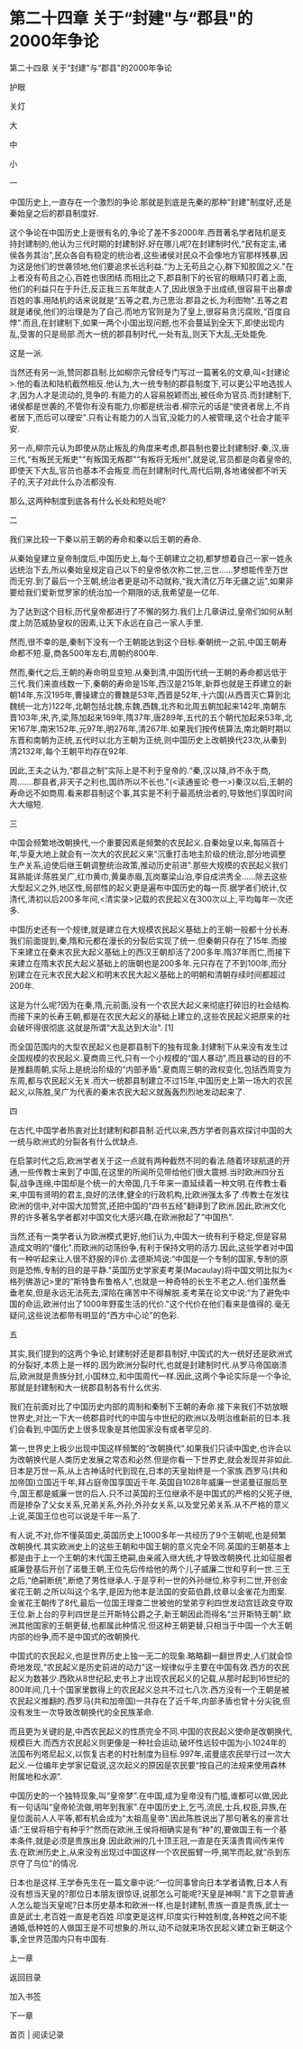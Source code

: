 # 第二十四章 关于“封建"与“郡县"的2000年争论

第二十四章 关于“封建"与“郡县"的2000年争论

护眼

关灯

大

中

小

一

中国历史上,一直存在一个激烈的争论.那就是到底是先秦的那种“封建"制度好,还是秦始皇之后的郡县制度好.

这个争论在中国历史上是很有名的,争论了差不多2000年.西晋著名学者陆机是支持封建制的,他认为三代时期的封建制好.好在哪儿呢?在封建制时代,“民有定主,诸侯各务其治",民众各自有稳定的统治者,这些诸侯对民众不会像地方官那样残暴,因为这是他们的世袭领地,他们要追求长远利益.“为上无苟且之心,群下知胶固之义."在上者没有苟且之心,百姓也很团结.而相比之下,郡县制下的长官的眼睛只盯着上面,他们的利益只在于升迁,反正我三五年就走人了,因此很急于出成绩,很容易干出暴虐百姓的事.用陆机的话来说就是“五等之君,为己思治.郡县之长,为利图物".五等之君就是诸侯,他们的治理是为了自己.而地方官则是为了皇上,很容易贪污腐败,“百度自悖".而且,在封建制下,如果一两个小国出现问题,也不会蔓延到全天下,即使出现内乱,受害的只是局部.而大一统的郡县制时代,一处有乱,则天下大乱,无处能免.

这是一派.

当然还有另一派,赞同郡县制.比如柳宗元曾经专门写过一篇著名的文章,叫<封建论>.他的看法和陆机截然相反.他认为,大一统专制的郡县制度下,可以更公平地选拔人才,因为人才是流动的,竞争的.有能力的人容易脱颖而出,被任命为官员.而封建制下,诸侯都是世袭的,不管你有没有能力,你都是统治者.柳宗元的话是“使贤者居上,不肖者居下,而后可以理安".只有让有能力的人当官,没能力的人被管理,这个社会才能平安.

另一点,柳宗元认为即使从防止叛乱的角度来考虑,郡县制也要比封建制好.秦,汉,唐三代,“有叛民无叛吏"“有叛国无叛郡"“有叛将无叛州",就是说,官员都是向着皇帝的,即使天下大乱,官员也基本不会叛变.而在封建制时代,周代后期,各地诸侯都不听天子的,天子对此什么办法都没有.

那么,这两种制度到底各有什么长处和短处呢?

二

我们来比较一下秦以前王朝的寿命和秦以后王朝的寿命.

从秦始皇建立皇帝制度后,中国历史上,每个王朝建立之初,都梦想着自己一家一姓永远统治下去,所以秦始皇规定自己以下的皇帝依次称二世,三世......梦想能传至万世而无穷.到了最后一个王朝,统治者更是动不动就称,“我大清亿万年无疆之运",如果非要给我们爱新觉罗家的统治加一个期限的话,我希望是一亿年.

为了达到这个目标,历代皇帝都进行了不懈的努力.我们上几章讲过,皇帝们如何从制度上防范威胁皇权的因素,让天下永远在自己一家人手里.

然而,很不幸的是,秦制下没有一个王朝能达到这个目标.秦朝统一之前,中国王朝寿命都不短.夏,商各500年左右,周朝约800年.

然而,秦代之后,王朝的寿命明显变短.从秦到清,中国历代统一王朝的寿命都远低于三代.我们来直线数一下,秦朝的寿命是15年,西汉是215年,新莽也就是王莽建立的新朝14年,东汉195年,曹操建立的曹魏是53年,西晋是52年,十六国(从西晋灭亡算到北魏统一北方)122年,北朝包括北魏,东魏,西魏,北齐和北周五朝加起来142年,南朝东晋103年,宋,齐,梁,陈加起来169年,隋37年,唐289年,五代的五个朝代加起来53年,北宋167年,南宋152年,元97年,明276年,清267年.如果我们按传统算法,南北朝时期以东晋和南朝为正统,五代时以北方王朝为正统,则中国历史上改朝换代23次,从秦到清2132年,每个王朝平均存在92年.

因此,王夫之认为,“郡县之制"实际上是不利于皇帝的.“秦,汉以降,祚不永于商,周.......郡县者,非天子之利也,国祚所以不长也."(<读通鉴论·卷一>)秦汉以后,王朝的寿命远不如商周.看来郡县制这个事,其实是不利于最高统治者的,导致他们享国时间大大缩短.

三

中国会频繁地改朝换代,一个重要因素是频繁的农民起义.自秦始皇以来,每隔百十年,华夏大地上就会有一次大的农民起义来“沉重打击地主阶级的统治,部分地调整生产关系,迫使后继王朝调整统治政策,推动历史前进".那些大规模的农民起义我们耳熟能详:陈胜吴广,红巾黄巾,黄巢赤眉,瓦岗寨梁山泊,李自成洪秀全......除去这些大型起义之外,地区性,局部性的起义更是遍布中国历史的每一页.据学者们统计,仅清代,清初以后200多年间,<清实录>记载的农民起义在300次以上,平均每年一次还多.

中国历史还有一个规律,就是建立在大规模农民起义基础上的王朝一般都十分长寿.我们前面提到,秦,隋和元都在漫长的分裂后实现了统一.但秦朝只存在了15年.而接下来建立在秦末农民大起义基础上的西汉王朝却活了200多年.隋37年而亡,而接下来建立在隋末农民大起义基础上的唐朝也是200多年.元只存在了不到100年,而分别建立在元末农民大起义和明末农民大起义基础上的明朝和清朝存续时间都超过200年.

这是为什么呢?因为在秦,隋,元前面,没有一个农民大起义来彻底打碎旧的社会结构.而接下来的长寿王朝,都是在农民大起义的基础上建立的,这些农民起义把原来的社会破坏得很彻底.这就是所谓“大乱达到大治". [1]

而全国范围内的大型农民起义也是郡县制下的独有现象.封建制下从来没有发生过全国规模的农民起义.夏商周三代,只有一个小规模的“国人暴动",而且暴动的目的不是推翻周朝,实际上是统治阶级的“内部矛盾".夏商周三朝的政权变化,包括西周变为东周,都与农民起义无关.而大一统郡县制建立不过15年,中国历史上第一场大的农民起义,以陈胜,吴广为代表的秦末农民大起义就轰轰烈烈地发动起来了.

四

在古代,中国学者热衷对比封建制和郡县制.近代以来,西方学者则喜欢探讨中国的大一统与欧洲式的分裂各有什么优缺点.

在启蒙时代之后,欧洲学者关于这一点就有两种截然不同的看法.随着环球航道的开通,一些传教士来到了中国,在这里的所闻所见带给他们很大震撼.当时欧洲四分五裂,战争连绵,中国却是个统一的大帝国,几千年来一直延续着一种文明.在传教士看来,中国有贤明的君主,良好的法律,健全的行政机构,比欧洲强太多了.传教士在发往欧洲的信中,对中国大加赞赏,还把中国的“四书五经"翻译到了欧洲.因此,欧洲文化界的许多著名学者都对中国文化大感兴趣,在欧洲掀起了“中国热".

当然,还有一类学者认为欧洲模式更好,他们认为,中国大一统有利于稳定,但是容易造成文明的“僵化".而欧洲的动荡纷争,有利于保持文明的活力.因此,这些学者对中国有一种听起来让人很不舒服的评价.孟德斯鸠说:“中国是一个专制的国家,专制的原则是恐怖,专制的目的是平静."英国历史学家麦考莱(Macaulay)将中国文明比拟为<格列佛游记>里的“斯特鲁布鲁格人",也就是一种奇特的长生不老之人.他们虽然垂垂老矣,但是永远无法死去,深陷在痛苦中不得解脱.麦考莱在论文中说:“为了避免中国的命运,欧洲付出了1000年野蛮生活的代价."这个代价在他们看来是值得的.毫无疑问,这些说法都带有明显的“西方中心论"的色彩.

五

其实,我们提到的这两个争论,封建制好还是郡县制好,中国式的大一统好还是欧洲式的分裂好,本质上是一样的.因为欧洲分裂时代,也就是封建制时代.从罗马帝国崩溃后,欧洲就是贵族分封,小国林立,和中国周代一样.因此,这两个争论实际是一个争论,那就是封建制和大一统郡县制各有什么优劣.

我们在前面对比了中国历史内部的周制和秦制下王朝的寿命.接下来我们不妨放眼世界史,对比一下大一统郡县时代的中国与中世纪的欧洲以及明治维新前的日本.我们会看到,中国历史上很多现象是其他国家没有或者罕见的.

第一,世界史上极少出现中国这样频繁的“改朝换代".如果我们只读中国史,也许会以为改朝换代是人类历史发展之常态和必然.但是你看一下世界史,就会发现并非如此.日本是万世一系,从上古神话时代到现在,日本的天皇始终是一个家族.西罗马(共和加帝国)立国近千年,拜占庭帝国享国近千年.英国自1028年威廉一世诺曼征服后至今,国王都是威廉一世的后人.只不过英国的王位继承不是中国式的严格的父死子继,而是掺杂了父女关系,兄弟关系,外孙,外孙女关系,以及堂兄弟关系.从不严格的意义上说,英国王位也可以说是千年一系了.

有人说,不对,你不懂英国史,英国历史上1000多年一共经历了9个王朝呢,也是频繁改朝换代.其实欧洲史上的这些王朝和中国王朝的意义完全不同.英国的王朝基本上都是由于上一个王朝的末代国王绝嗣,由亲戚入继大统,才导致改朝换代.比如征服者威廉登基后开创了诺曼王朝,王位先后传给他的两个儿子威廉二世和亨利一世.三王之后,“绝嗣断统",断绝了男性继承人.于是亨利一世的外孙继位,称亨利二世,开创金雀花王朝.之所以叫这个名字,是因为他本是法国的安茹伯爵,纹章以金雀花为图案.金雀花王朝传了8代,最后一位国王理查二世被他的堂弟亨利四世发动宫廷政变夺取王位.新上台的亨利四世是兰开斯特公爵之子,新王朝因此而得名“兰开斯特王朝".欧洲其他国家的王朝更替,也都属此种情况.但这种王朝更替,只相当于中国一个大王朝内部的纷争,而不是中国式的改朝换代.

中国式的农民起义,也是世界历史上独一无二的现象.略略翻一翻世界史,人们就会惊奇地发现,“农民起义是历史前进的动力"这一规律似乎主要在中国有效.西方的农民起义为数甚少.西欧从8世纪起,史书上才出现农民起义的记载,从那时起到16世纪的800年间,几十个国家里数得上的农民起义总共不过七八次.西方没有一个王朝是被农民起义推翻的.西罗马(共和加帝国)一共存在了近千年,内部矛盾也曾十分尖锐,但没有发生一次导致改朝换代的全民族革命.

而且更为关键的是,中西农民起义的性质完全不同.中国的农民起义使命是改朝换代,规模巨大.而西方农民起义则更像是一种社会运动,破坏性远较中国为小.1024年的法国布列塔尼起义,以恢复古老的村社制度为目标.997年,诺曼底农民举行过一次大起义.一位编年史学家记载说,这次起义的原因是农民要“按自己的法规来使用森林附属地和水源".

中国历史的一个独特现象,叫“皇帝梦".在中国,成为皇帝没有门槛,谁都可以做,因此有一句话叫“皇帝轮流做,明年到我家".在中国历史上,乞丐,流民,士兵,权臣,异族,在皇位面前人人平等,都有机会成为“太祖高皇帝".因此陈胜说出了那句著名的豪言壮语:“王侯将相宁有种乎?"然而在欧洲,王侯将相确实是有“种"的,要做国王有一个基本条件,就是必须是贵族出身.因此欧洲的几十顶王冠,一直是在天潢贵胄间传来传去.在欧洲历史上,从来没有出现过中国这样一个农民振臂一呼,揭竿而起,就“杀到东京夺了鸟位"的情况.

日本也是这样.王学泰先生在一篇文章中说:“一位同事曾向日本学者请教,日本人有没有想当天皇的?那位日本朋友很惊讶,说那怎么可能呢?天皇是神啊."言下之意普通人怎么能当天皇呢?日本历史基本和欧洲一样,也是封建制,贵族一直是贵族,武士一直是武士,老百姓一直是老百姓.印度更是这样,印度实行种姓制度,各种姓之间不能通婚,低种姓的人做国王是不可想象的.所以,动不动就来场农民起义建立新王朝这个事,全世界范围内只有中国有.

上一章

返回目录

加入书签

下一章

首页 | 阅读记录